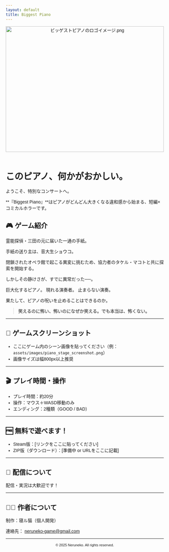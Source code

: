 ```yaml
---
layout: default
title: Biggest Piano
---
```


<style>
  body {
    font-family: 'Noto Sans JP', sans-serif;
  }
</style>

<header>
  <img src="assets/images/logo_biggest_piano.png" alt="ビッゲストピアノのロゴイメージ.png" style="width:100%; max-height: 400px; object-fit: cover;">
</header>

# このピアノ、何かがおかしい。

ようこそ、特別なコンサートへ。

**『Biggest Piano』**はピアノがどんどん大きくなる違和感から始まる、短編×コミカルホラーです。

## 🎮 ゲーム紹介

霊能探偵・三田の元に届いた一通の手紙。

手紙の送り主は、音大生ショウコ。

閉鎖されたオペラ館で起こる異変に挑むため、協力者のタケル・マコトと共に探索を開始する。

しかしその静けさが、すでに異常だった──。

巨大化するピアノ。
現れる演奏者。
止まらない演奏。

果たして、ピアノの呪いを止めることはできるのか。

> **笑えるのに怖い、怖いのになぜか笑える。でも本当は、怖くない。**

---

## 📸 ゲームスクリーンショット

- ここにゲーム内のシーン画像を貼ってください（例：`assets/images/piano_stage_screenshot.png`）
- 画像サイズは幅800px以上推奨

---

## 🎬 プレイ時間・操作

- プレイ時間：約20分
- 操作：マウス＋WASD移動のみ
- エンディング：2種類（GOOD / BAD）

---

## 🆓 無料で遊べます！

- Steam版：[リンクをここに貼ってください]
- ZIP版（ダウンロード）：[準備中 or URLをここに記載]

---

## 📢 配信について

配信・実況は大歓迎です！

---

## 🧑‍💻 作者について

制作：寝ル猫（個人開発）

連絡先： neruneko-game@gmail.com

---

<footer>
  <p style="text-align:center; font-size: 0.8em;">&copy; 2025 Neruneko. All rights reserved.</p>
</footer>
